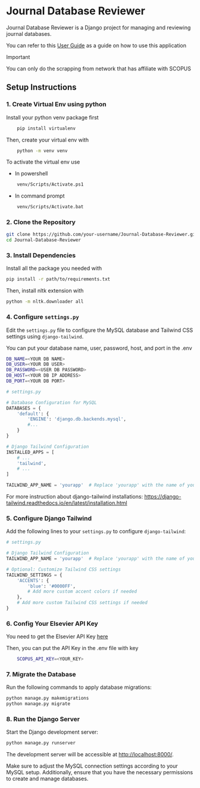 # Journal Database Reviewer

Journal Database Reviewer is a Django project for managing and reviewing journal databases.

You can refer to this [User Guide](https://drive.google.com/file/d/1C1ZLIWkBTLIFC2VH31341BiJNBIf2JO9/view?usp=sharing) as a guide on how to use this application

> [!IMPORTANT]
> You can only do the scrapping from network that has affiliate with SCOPUS

## Setup Instructions

### 1. Create Virtual Env using python

Install your python venv package first

```bash
    pip install virtualenv
```

Then, create your virtual env with

```bash
    python -m venv venv
```

To activate the virtual env use

- In powershell

```bash
    venv/Scripts/Activate.ps1
```

- In command prompt

```bash
    venv/Scripts/Activate.bat
```

### 2. Clone the Repository

```bash
git clone https://github.com/your-username/Journal-Database-Reviewer.git
cd Journal-Database-Reviewer
```

### 3. Install Dependencies

Install all the package you needed with

```bash
pip install -r path/to/requirements.txt
```

Then, install nltk extension with

```bash
python -m nltk.downloader all
```

### 4. Configure `settings.py`

Edit the `settings.py` file to configure the MySQL database and Tailwind CSS settings using `django-tailwind`.

You can put your database name, user, password, host, and port in the .env

```bash
DB_NAME=<YOUR DB NAME>
DB_USER=<YOUR DB USER>
DB_PASSWORD=<USER DB PASSWORD>
DB_HOST=<YOUR DB IP ADDRESS>
DB_PORT=<YOUR DB PORT>
```

```python
# settings.py

# Database Configuration for MySQL
DATABASES = {
    'default': {
        'ENGINE': 'django.db.backends.mysql',
        #...
    }
}

# Django Tailwind Configuration
INSTALLED_APPS = [
    # ...
    'tailwind',
    # ...
]

TAILWIND_APP_NAME = 'yourapp'  # Replace 'yourapp' with the name of your Django-tailwind app
```

For more instruction about django-tailwind installations:
https://django-tailwind.readthedocs.io/en/latest/installation.html

### 5. Configure Django Tailwind

Add the following lines to your `settings.py` to configure `django-tailwind`:

```python
# settings.py

# Django Tailwind Configuration
TAILWIND_APP_NAME = 'yourapp'  # Replace 'yourapp' with the name of your Django app

# Optional: Customize Tailwind CSS settings
TAILWIND_SETTINGS = {
    'ACCENTS': {
        'blue': '#0000FF',
        # Add more custom accent colors if needed
    },
    # Add more custom Tailwind CSS settings if needed
}
```

### 6. Config Your Elsevier API Key

You need to get the Elsevier API Key [here](https://dev.elsevier.com/apikey/create)

Then, you can put the API Key in the .env file with key

```bash
    SCOPUS_API_KEY=<YOUR_KEY>
```

### 7. Migrate the Database

Run the following commands to apply database migrations:

```bash
python manage.py makemigrations
python manage.py migrate
```

### 8. Run the Django Server

Start the Django development server:

```bash
python manage.py runserver
```

The development server will be accessible at [http://localhost:8000/](http://localhost:8000/).

Make sure to adjust the MySQL connection settings according to your MySQL setup. Additionally, ensure that you have the necessary permissions to create and manage databases.

